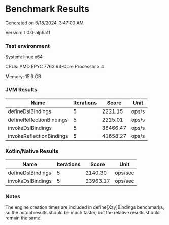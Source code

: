 # Benchmark Results

Generated on 6/18/2024, 3:47:00 AM

Version: 1.0.0-alpha11

### Test environment

System: linux x64

CPUs: AMD EPYC 7763 64-Core Processor x 4

Memory: 15.6 GB

### JVM Results

| Name | Iterations | Score | Unit |
| --- | --- | --- | --- |
| defineDslBindings | 5 | 2221.15 | ops/s |
| defineReflectionBindings | 5 | 2225.01 | ops/s |
| invokeDslBindings | 5 | 38466.47 | ops/s |
| invokeReflectionBindings | 5 | 41658.27 | ops/s |

### Kotlin/Native Results

| Name | Iterations | Score | Unit |
| --- | --- | --- | --- |
| defineDslBindings | 5 | 2140.30 | ops/sec |
| invokeDslBindings | 5 | 23963.17 | ops/sec |

### Notes

The engine creation times are included in define[Xzy]Bindings benchmarks, so the actual results should be much faster, but the relative results should remain the same.
